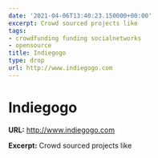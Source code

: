```yaml
---
date: '2021-04-06T13:40:23.150000+00:00'
excerpt: Crowd sourced projects like
tags:
- crowdfunding funding socialnetworks
- opensource
title: Indiegogo
type: drop
url: http://www.indiegogo.com
---
```


# Indiegogo

**URL:** http://www.indiegogo.com

**Excerpt:** Crowd sourced projects like
